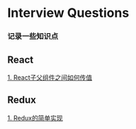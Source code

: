 # Interview Questions
### 记录一些知识点

## React
[1.	React子父组件之间如何传值](./react/React子父组件之间如何传值.md)

## Redux
[1.	Redux的简单实现](./react/Redux的简单实现.md)